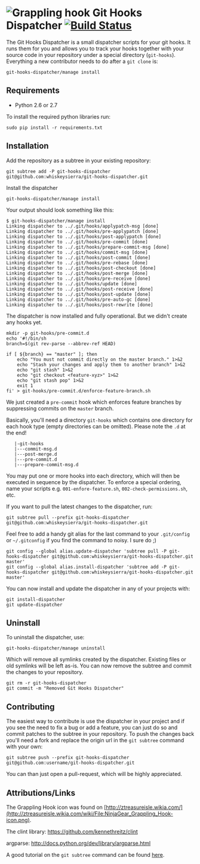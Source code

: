# ![Grappling hook](https://raw.github.com/whiskeysierra/git-hooks-dispatcher/master/icon.png) Git Hooks Dispatcher [![Build Status](https://travis-ci.org/whiskeysierra/git-hooks-dispatcher.png?branch=master)](http://travis-ci.org/whiskeysierra/git-hooks-dispatcher)

The Git Hooks Dispatcher is a small dispatcher scripts for your git hooks. 
It runs them for you and allows you to track your hooks together with 
your source code in your repository under a special directory (`git-hooks`).
Everything a new contributor needs to do after a `git clone` is:

    git-hooks-dispatcher/manage install

## Requirements

- Python 2.6 or 2.7
 
To install the required python libraries run:
    
    sudo pip install -r requirements.txt

## Installation
Add the repository as a subtree in your existing repository:

    git subtree add -P git-hooks-dispatcher git@github.com:whiskeysierra/git-hooks-dispatcher.git
    
Install the dispatcher

    git-hooks-dispatcher/manage install

Your output should look something like this:

    $ git-hooks-dispatcher/manage install
    Linking dispatcher to ../.git/hooks/applypatch-msg [done]
    Linking dispatcher to ../.git/hooks/pre-applypatch [done]
    Linking dispatcher to ../.git/hooks/post-applypatch [done]
    Linking dispatcher to ../.git/hooks/pre-commit [done]
    Linking dispatcher to ../.git/hooks/prepare-commit-msg [done]
    Linking dispatcher to ../.git/hooks/commit-msg [done]
    Linking dispatcher to ../.git/hooks/post-commit [done]
    Linking dispatcher to ../.git/hooks/pre-rebase [done]
    Linking dispatcher to ../.git/hooks/post-checkout [done]
    Linking dispatcher to ../.git/hooks/post-merge [done]
    Linking dispatcher to ../.git/hooks/pre-receive [done]
    Linking dispatcher to ../.git/hooks/update [done]
    Linking dispatcher to ../.git/hooks/post-receive [done]
    Linking dispatcher to ../.git/hooks/post-update [done]
    Linking dispatcher to ../.git/hooks/pre-auto-gc [done]
    Linking dispatcher to ../.git/hooks/post-rewrite [done]
    
The dispatcher is now installed and fully operational. But we didn't create any hooks yet.

    mkdir -p git-hooks/pre-commit.d
    echo '#!/bin/sh
    branch=$(git rev-parse --abbrev-ref HEAD)
        
    if [ ${branch} == "master" ]; then
        echo "You must not commit directly on the master branch." 1>&2
        echo "Stash your changes and apply them to another branch" 1>&2
        echo "git stash" 1>&2
        echo "git checkout <feature-xyz>" 1>&2
        echo "git stash pop" 1>&2
        exit 1
    fi' > git-hooks/pre-commit.d/enforce-feature-branch.sh
   
We just created a `pre-commit` hook which enforces feature branches by suppressing commits
on the `master` branch.
   
Basically, you'll need a directory `git-hooks` which contains one directory for each hook type
(empty directories can be omitted). Please note the `.d` at the end!

       |-git-hooks
       |---commit-msg.d
       |---post-merge.d
       |---pre-commit.d
       |---prepare-commit-msg.d
       
You may put one or more hooks into each directory, which will then be executed in sequence by the
dispatcher. To enforce a special ordering, name your scripts e.g. 
`001-enfore-feature.sh`, `002-check-permissions.sh`, etc.

If you want to pull the latest changes to the dispatcher, run:

    git subtree pull --prefix git-hooks-dispatcher git@github.com:whiskeysierra/git-hooks-dispatcher.git

Feel free to add a handy git alias for the last command to your `.git/config` or `~/.gitconfig` if you
find the command to noisy. I sure do ;)

    git config --global alias.update-dispatcher 'subtree pull -P git-hooks-dispatcher git@github.com:whiskeysierra/git-hooks-dispatcher.git master'
    git config --global alias.install-dispatcher 'subtree add -P git-hooks-dispatcher git@github.com:whiskeysierra/git-hooks-dispatcher.git master'

You can now install and update the dispatcher in any of your projects with:

    git install-dispatcher
    git update-dispatcher

## Uninstall

To uninstall the dispatcher, use:

    git-hooks-dispatcher/manage uninstall
    
Which will remove all symlinks created by the dispatcher. Existing files or old symlinks will be left as-is.
You can now remove the subtree and commit the changes to your repository.

    git rm -r git-hooks-dispatcher
    git commit -m "Removed Git Hooks Dispatcher"

## Contributing

The easiest way to contribute is use the dispatcher in your project and if you see the need to fix a bug
or add a feature, you can just do so and commit patches to the subtree in your repository. To push the 
changes back you'll need a fork and replace the origin url in the `git subtree` command with your own:

    git subtree push --prefix git-hooks-dispatcher git@github.com:username/git-hooks-dispatcher.git
    
You can than just open a pull-request, which will be highly appreciated.

## Attributions/Links
The Grappling Hook icon was found on [http://ztreasureisle.wikia.com/](http://ztreasureisle.wikia.com/wiki/File:NinjaGear_Grappling_Hook-icon.png).

The clint library: https://github.com/kennethreitz/clint

argparse: http://docs.python.org/dev/library/argparse.html

A good tutorial on the `git subtree` command can be found 
[here](http://blogs.atlassian.com/2013/05/alternatives-to-git-submodule-git-subtree/).

